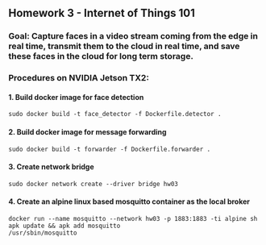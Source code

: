 ## Homework 3 - Internet of Things 101
### Goal: Capture faces in a video stream coming from the edge in real time, transmit them to the cloud in real time, and save these faces in the cloud for long term storage.

### Procedures on NVIDIA Jetson TX2:
#### 1. Build docker image for face detection
```sudo docker build -t face_detector -f Dockerfile.detector .```
#### 2. Build docker image for message forwarding
```sudo docker build -t forwarder -f Dockerfile.forwarder .```
#### 3. Create network bridge
```sudo docker network create --driver bridge hw03```
#### 4. Create an alpine linux based mosquitto container as the local broker
```
docker run --name mosquitto --network hw03 -p 1883:1883 -ti alpine sh
apk update && apk add mosquitto
/usr/sbin/mosquitto
```
